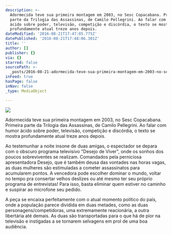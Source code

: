 ```yaml
---
description: >-
  Adormecida teve sua primeira montagem em 2003, no Sesc Copacabana. Primeira
  parte da Trilogia das Assassinas, de Camilo Pellegrini. Ao falar com humor
  ácido sobre poder, televisão, competição e discórdia, o texto se mostra
  profundamente atual treze anos depois.
dateModified: '2016-08-21T17:47:05.775Z'
datePublished: '2016-08-21T17:48:06.301Z'
title: ''
author: []
publisher: {}
via: {}
starred: false
sourcePath: >-
  _posts/2016-08-21-adormecida-teve-sua-primeira-montagem-em-2003-no-sesc-copac.md
inFeed: true
hasPage: false
inNav: false
_type: MediaObject

---
```

![](https://the-grid-user-content.s3-us-west-2.amazonaws.com/968cb3f5-27a5-43ba-a2cb-a4731259284f.jpg)

Adormecida teve sua primeira montagem em 2003, no Sesc Copacabana. Primeira parte da Trilogia das Assassinas, de Camilo Pellegrini. Ao falar com humor ácido sobre poder, televisão, competição e discórdia, o texto se mostra profundamente atual treze anos depois.

Ao testemunhar a noite insone de duas amigas, o espectador se depara com o obscuro programa televisivo "Desejo de Viver", onde os sonhos dos poucos sobreviventes se realizam. Comandados pela perniciosa apresentadora Desejo, que é também deusa das vontades nas horas vagas, as duas mulheres são estimuladas a cometer assassinatos para acumularem pontos. A vencedora pode escolher dominar o mundo, voltar no tempo pra consertar velhos deslizes ou até mesmo ter seu próprio programa de entrevistas! Para isso, basta eliminar quem estiver no caminho e suspirar ao microfone seu pedido.

A peça se encaixa perfeitamente com o atual momento político do país, onde a população parece dividida em duas metades, como as duas personagens/competidoras, uma extremamente reacionária, a outra libertária até demais. As duas são transportadas para o que há de pior na televisão e instigadas a se tornarem selvagens em prol de uma boa audiência.